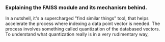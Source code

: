 ### Explaining the FAISS module and its mechanism behind. 

In a nutshell, it's a supercharged "find similar things" tool, that helps accelerate the process where indexing a data point vector is needed. The process involves something called quantization of the databased vectors. To understand what quantization really is in a very rudimentary way, 
